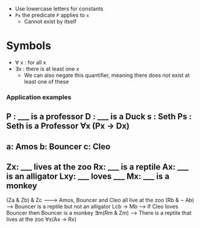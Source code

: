 - Use lowercase letters for constants
- `Px` the predicate `P` applies to `x`
	- Cannot exist by itself

# Symbols 
- $\forall$ x : for all x
- $\exists$x : there is at least one x
	- We can also negate this quantifier, meaning there does not exist at least one of these

### Application examples
P : ___ is a professor
D : ___ is a Duck
s : Seth 
Ps : Seth is a Professor
$\forall$x (Px -> Dx) 
---------
a: Amos
b: Bouncer
c: Cleo 
-
Zx: ___ lives at the zoo
Rx: ___ is a reptile
Ax: ___ is an alligator
Lxy: ___ loves ___
Mx: ___ is a monkey
-
(Za & Zb) & Zc ---> Amos, Bouncer and Cleo all live at the zoo
(Rb & $\neg$ Ab) --> Bouncer is a reptile but not an alligator
Lcb -> Mb --> If Cleo loves Bouncer then Bouncer is a monkey
$\exists$m(Rm & Zm) --> There is a reptile that lives at the zoo
$\forall$x(Ax -> Rx)